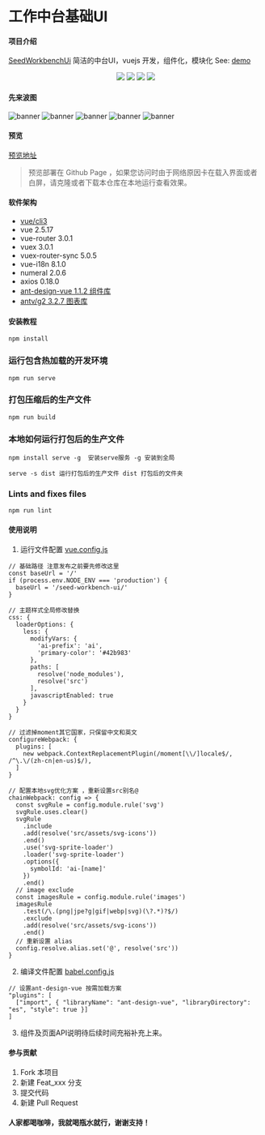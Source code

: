 # 工作中台基础UI

#### 项目介绍
[SeedWorkbenchUi](https://github.com/ruyangit/seed-workbench-ui) 简洁的中台UI，vuejs 开发，组件化，模块化 See: <a href="https://ruyangit.gitee.io/seed-workbench-ui">demo</a>

<p align="center">
  <!-- <a><img src="https://img.shields.io/github/release/ruyangit/seed-workbench-ui.svg"/></a>
  <a><img src="https://badge.fury.io/js/%40seed-workbench-ui%2Fice-scaffold.svg"/></a> -->
  <a><img src="https://img.shields.io/github/last-commit/ruyangit/seed-workbench-ui.svg"/></a>
  <a><img src="https://img.shields.io/badge/code_style-standard-brightgreen.svg"/></a>
  <a><img src="https://img.shields.io/github/forks/ruyangit/seed-workbench-ui.svg"/></a>
<a><img src="https://img.shields.io/github/stars/ruyangit/seed-workbench-ui.svg"/></a>
</p>

#### 先来波图

![banner](https://ruyangit.gitee.io/bgcdn/analysis.jpg)
![banner](https://ruyangit.gitee.io/bgcdn/workplace.jpg)
![banner](https://ruyangit.gitee.io/bgcdn/list.jpg)
![banner](https://ruyangit.gitee.io/bgcdn/phone_login.jpg)
![banner](https://ruyangit.gitee.io/bgcdn/register.jpg)

#### 预览
[预览地址](https://ruyangit.gitee.io/seed-workbench-ui)

> 预览部署在 Github Page ，如果您访问时由于网络原因卡在载入界面或者白屏，请克隆或者下载本仓库在本地运行查看效果。


#### 软件架构
* [vue/cli3](https://cli.vuejs.org)
* vue 2.5.17 
* vue-router 3.0.1
* vuex 3.0.1
* vuex-router-sync 5.0.5
* vue-i18n 8.1.0
* numeral 2.0.6
* axios 0.18.0
* [ant-design-vue 1.1.2 组件库](https://vuecomponent.github.io/ant-design-vue)
* [antv/g2 3.2.7 图表库](http://g2.alipay.com/)


#### 安装教程
```
npm install
```

### 运行包含热加载的开发环境
```
npm run serve
```

### 打包压缩后的生产文件
```
npm run build
```

### 本地如何运行打包后的生产文件
```
npm install serve -g  安装serve服务 -g 安装到全局

serve -s dist 运行打包后的生产文件 dist 打包后的文件夹
```

### Lints and fixes files
```
npm run lint
```

#### 使用说明

1. 运行文件配置 [vue.config.js](https://github.com/ruyangit/seed-workbench-ui/blob/dev/vue.config.js)
```
// 基础路径 注意发布之前要先修改这里
const baseUrl = '/'
if (process.env.NODE_ENV === 'production') {
  baseUrl = '/seed-workbench-ui/'
}

// 主题样式全局修改替换
css: {
  loaderOptions: {
    less: {
      modifyVars: {
        'ai-prefix': 'ai',
        'primary-color': '#42b983'
      },
      paths: [
        resolve('node_modules'),
        resolve('src')
      ],
      javascriptEnabled: true
    }
  }
}

// 过滤掉moment其它国家，只保留中文和英文
configureWebpack: {
  plugins: [
    new webpack.ContextReplacementPlugin(/moment[\\/]locale$/, /^\.\/(zh-cn|en-us)$/),
  ]
}

// 配置本地svg优化方案 ，重新设置src别名@
chainWebpack: config => {
  const svgRule = config.module.rule('svg')
  svgRule.uses.clear()
  svgRule
    .include
    .add(resolve('src/assets/svg-icons'))
    .end()
    .use('svg-sprite-loader')
    .loader('svg-sprite-loader')
    .options({
      symbolId: 'ai-[name]'
    })
    .end()
  // image exclude
  const imagesRule = config.module.rule('images')
  imagesRule
    .test(/\.(png|jpe?g|gif|webp|svg)(\?.*)?$/)
    .exclude
    .add(resolve('src/assets/svg-icons'))
    .end()
  // 重新设置 alias
  config.resolve.alias.set('@', resolve('src'))
}
```
2. 编译文件配置 [babel.config.js](https://github.com/ruyangit/seed-workbench-ui/blob/dev/babel.config.js)
```
// 设置ant-design-vue 按需加载方案
"plugins": [
  ["import", { "libraryName": "ant-design-vue", "libraryDirectory": "es", "style": true }]
]
```
3. 组件及页面API说明待后续时间充裕补充上来。

#### 参与贡献

1. Fork 本项目
2. 新建 Feat_xxx 分支
3. 提交代码
4. 新建 Pull Request


#### 人家都喝咖啡，我就喝瓶水就行，谢谢支持！